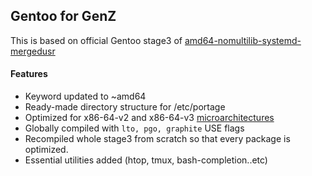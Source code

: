 ## Gentoo for GenZ
This is based on official Gentoo stage3 of [amd64-nomultilib-systemd-mergedusr](https://bouncer.gentoo.org/fetch/root/all/releases/amd64//autobuilds/latest-stage3-amd64-nomultilib-systemd-mergedusr.txt)

#### Features
* Keyword updated to ~amd64
* Ready-made directory structure for /etc/portage
* Optimized for x86-64-v2  and x86-64-v3 [microarchitectures](https://en.wikipedia.org/wiki/X86-64#Microarchitecture_levels)
* Globally compiled with ```lto, pgo, graphite``` USE flags
* Recompiled whole stage3 from scratch so that every package is optimized.
* Essential utilities added (htop, tmux, bash-completion..etc)
